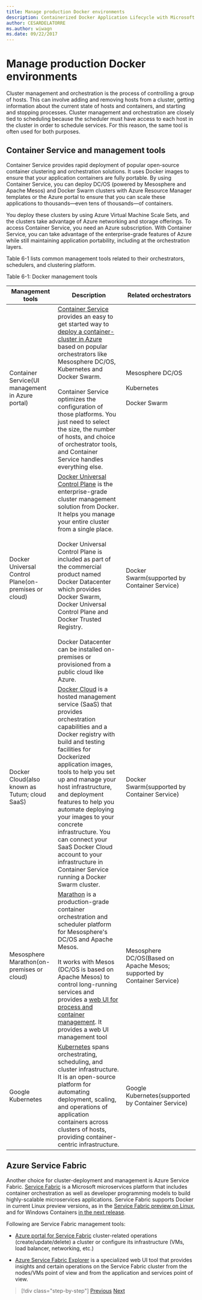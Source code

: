 ```yaml
---
title: Manage production Docker environments
description: Containerized Docker Application Lifecycle with Microsoft Platform and Tools
author: CESARDELATORRE
ms.author: wiwagn
ms.date: 09/22/2017
---
```

# Manage production Docker environments

Cluster management and orchestration is the process of controlling a group of hosts. This can involve adding and removing hosts from a cluster, getting information about the current state of hosts and containers, and starting and stopping processes. Cluster management and orchestration are closely tied to scheduling because the scheduler must have access to each host in the cluster in order to schedule services. For this reason, the same tool is often used for both purposes.

## Container Service and management tools

Container Service provides rapid deployment of popular open-source container clustering and orchestration solutions. It uses Docker images to ensure that your application containers are fully portable. By using Container Service, you can deploy DC/OS (powered by Mesosphere and Apache Mesos) and Docker Swarm clusters with Azure Resource Manager templates or the Azure portal to ensure that you can scale these applications to thousands—even tens of thousands—of containers.

You deploy these clusters by using Azure Virtual Machine Scale Sets, and the clusters take advantage of Azure networking and storage offerings. To access Container Service, you need an Azure subscription. With Container Service, you can take advantage of the enterprise-grade features of Azure while still maintaining application portability, including at the orchestration layers.

Table 6-1 lists common management tools related to their orchestrators, schedulers, and clustering platform.

Table 6-1: Docker management tools



| Management tools      | Description           | Related orchestrators |
|-----------------------|-----------------------|-----------------------|
| Container Service\(UI management in Azure portal) | [Container Service](https://azure.microsoft.com/en-us/services/container-service/) provides an easy to get started way to [deploy a container-cluster in Azure](https://docs.microsoft.com/azure/container-service/dcos-swarm/container-service-deployment) based on popular orchestrators like Mesosphere DC/OS, Kubernetes and Docker Swarm. <br /><br /> Container Service optimizes the configuration of those platforms. You just need to select the size, the number of hosts, and choice of orchestrator tools, and Container Service handles everything else. | Mesosphere DC/OS <br /><br /> Kubernetes <br /><br /> Docker Swarm |
| Docker Universal Control Plane\(on-premises or cloud) | [Docker Universal Control Plane](https://docs.docker.com/v1.11/ucp/overview/) is the enterprise-grade cluster management solution from Docker. It helps you manage your entire cluster from a single place. <br /><br /> Docker Universal Control Plane is included as part of the commercial product named Docker Datacenter which provides Docker Swarm, Docker Universal Control Plane and Docker Trusted Registry. <br /><br /> Docker Datacenter can be installed on-premises or provisioned from a public cloud like Azure. | Docker Swarm\(supported by Container Service) |
| Docker Cloud\(also known as Tutum; cloud SaaS) | [Docker Cloud](https://docs.docker.com/docker-cloud/) is a hosted management service (SaaS) that provides orchestration capabilities and a Docker registry with build and testing facilities for Dockerized application images, tools to help you set up and manage your host infrastructure, and deployment features to help you automate deploying your images to your concrete infrastructure. You can connect your SaaS Docker Cloud account to your infrastructure in Container Service running a Docker Swarm cluster. | Docker Swarm\(supported by Container Service) |
| Mesosphere Marathon\(on-premises or cloud) | [Marathon](https://mesosphere.github.io/marathon/docs/marathon-ui.html) is a production-grade container orchestration and scheduler platform for Mesosphere's DC/OS and Apache Mesos. <br /><br /> It works with Mesos (DC/OS is based on Apache Mesos) to control long-running services and provides a [web UI for process and container management](https://mesosphere.github.io/marathon/docs/marathon-ui.html). It provides a web UI management tool | Mesosphere DC/OS\(Based on Apache Mesos; supported by Container Service) |
| Google Kubernetes | [Kubernetes](http://kubernetes.io/docs/user-guide/ui/#dashboard-access) spans orchestrating, scheduling, and cluster infrastructure. It is an open-source platform for automating deployment, scaling, and operations of application containers across clusters of hosts, providing container-centric infrastructure. | Google Kubernetes\(supported by Container Service) |

## Azure Service Fabric

Another choice for cluster-deployment and management is Azure Service Fabric. [Service Fabric](https://azure.microsoft.com/en-us/services/service-fabric/) is a Microsoft microservices platform that includes container orchestration as well as developer programming models to build highly-scalable microservices applications. Service Fabric supports Docker in current Linux preview versions, as in the [Service Fabric preview on Linux](https://docs.microsoft.com/azure/service-fabric/service-fabric-deploy-anywhere), and for Windows Containers [in the next release](https://docs.microsoft.com/azure/service-fabric/service-fabric-containers-overview).

Following are Service Fabric management tools:

- [Azure portal for Service Fabric](https://docs.microsoft.com/azure/service-fabric/service-fabric-cluster-creation-via-portal) cluster-related operations (create/update/delete) a cluster or configure its infrastructure (VMs, load balancer, networking, etc.)

- [Azure Service Fabric Explorer](https://docs.microsoft.com/azure/service-fabric/service-fabric-visualizing-your-cluster) is a specialized web UI tool that provides insights and certain operations on the Service Fabric cluster from the nodes/VMs point of view and from the application and services point of view.


> [!div  class="step-by-step"]
> [Previous](run-microservices-based-applications-in-production.md)
> [Next](monitor-containerized-application-services.md)
